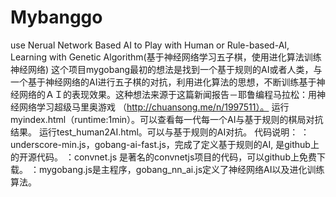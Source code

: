 # Mybanggo
use Nerual Network Based AI to Play with Human or Rule-based-AI, Learning with Genetic Algorithm(基于神经网络学习五子棋，使用进化算法训练神经网络)
这个项目mygobang最初的想法是找到一个基于规则的AI或者人类，与一个基于神经网络的AI进行五子棋的对抗，利用进化算法的思想，不断训练基于神经网络的ＡＩ的表现效果。这种想法来源于这篇新闻报告－耶鲁编程马拉松：用神经网络学习超级马里奥游戏
（http://chuansong.me/n/1997511）。
运行myindex.html（runtime:1min）。可以查看每一代每一个AI与基于规则的棋局对抗结果。
运行test_human2AI.html。可以与基于规则的AI对抗。
代码说明：
              ：underscore-min.js，gobang-ai-fast.js，完成了定义基于规则的AI, 是github上的开源代码。
              ：convnet.js 是著名的convnetjs项目的代码，可以github上免费下载。
              ：mygobang.js是主程序，gobang_nn_ai.js定义了神经网络AI以及进化训练算法。  
